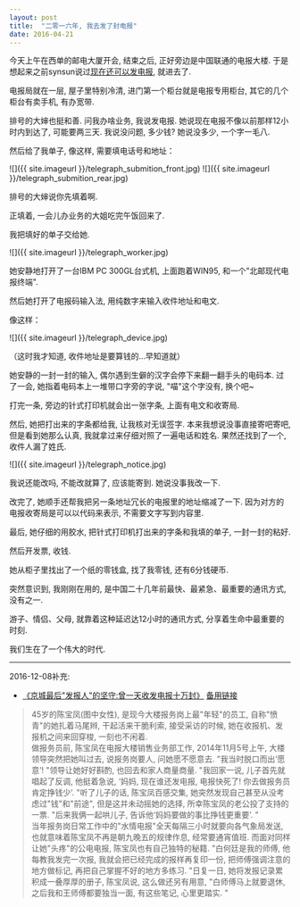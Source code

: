 ```yaml
---
layout: post
title:  "二零一六年, 我去发了封电报"
date: 2016-04-21
---
```


今天上午在西单的邮电大厦开会, 结束之后, 正好旁边是中国联通的电报大楼. 于是想起来之前synsun说过[现在还可以发电报](http://www.newsmth.net/nForum/article/Radio/46631?s=46631), 就进去了. 

电报局就在一层, 屋子里特别冷清, 进门第一个柜台就是电报专用柜台, 其它的几个柜台有卖手机, 有办宽带. 

排号的大婶也挺和善. 问我办啥业务, 我说发电报. 她说现在电报不像以前那样12小时内到达了, 可能要两三天. 我说没问题, 多少钱? 她说没多少, 一个字一毛八. 

然后给了我单子, 像这样, 需要填电话号和地址：

![]({{ site.imageurl }}/telegraph_submition_front.jpg)
![]({{ site.imageurl }}/telegraph_submition_rear.jpg)

排号的大婶说你先填着啊. 

正填着, 一会儿办业务的大姐吃完午饭回来了. 

我把填好的单子交给她. 

![]({{ site.imageurl }}/telegraph_worker.jpg)

她安静地打开了一台IBM PC 300GL台式机, 上面跑着WIN95, 和一个"北邮现代电报终端". 

然后她打开了电报码输入法, 用纯数字来输入收件地址和电文. 

像这样：

![]({{ site.imageurl }}/telegraph_device.jpg)

（这时我才知道, 收件地址是要算钱的...早知道就）

她安静的一封一封的输入, 偶尔遇到生僻的汉字会停下来翻一翻手头的电码本. 
过了一会, 她指着电码本上一堆带口字旁的字说, "喵"这个字没有, 换个吧~


打完一条, 旁边的针式打印机就会出一张字条, 上面有电文和收寄局. 

然后, 她把打出来的字条都给我, 让我核对无误签字. 本来我想说没事直接寄吧寄吧, 但是看到她那么认真, 我就拿过来仔细对照了一遍电话和姓名. 果然还找到了一个, 收件人漏了姓氏. 

![]({{ site.imageurl }}/telegraph_notice.jpg)

我说还能改吗, 不能改就算了, 应该能寄到. 她说没事我改一下. 

改完了, 她顺手还帮我把另一条地址冗长的电报里的地址缩减了一下. 因为对方的电报收寄局是可以以代码来表示, 不需要文字写到内容里. 

最后, 她仔细的用胶水, 把针式打印机打出来的字条和我填的单子, 一封一封的粘好. 

然后开发票, 收钱. 

她从柜子里找出了一个纸的零钱盒, 找了我零钱, 还有6分钱硬币. 



突然意识到, 我刚刚在用的, 是中国二十几年前最快、最紧急、最重要的通讯方式, 没有之一. 

游子、情侣、父母, 就靠着这种延迟达12小时的通讯方式, 分享着生命中最重要的时刻. 


我们生在了一个伟大的时代. 

---

2016-12-08补充:

 - [《京城最后"发报人"的坚守:曾一天收发电报十万封》](http://www.chinanews.com/sh/2016/12-08/8086897.shtml) [备用链接](http://www.guancha.cn/society/2016_12_08_383383.shtml)

>45岁的陈宝凤(图中女性), 是现今大楼报务岗上最"年轻"的员工, 自称"愤青"的她扎着马尾辫, 干起活来干脆利索, 接受采访的时候, 她在收报机、发报机之间来回穿梭, 一刻也不闲着.   
>做报务员前, 陈宝凤在电报大楼销售业务部工作, 2014年11月5号上午, 大楼领导突然把她叫过去, 说报务岗要人, 问她愿不愿意去. "我当时脱口而出‘愿意’! "领导让她好好斟酌, 也回去和家人商量商量. "我回家一说, 儿子首先就唱起了反调, 他挺着急说, ‘妈妈, 现在谁还发电报, 电报快死了! 你去做报务员肯定挣钱少’. "听了儿子的话, 陈宝凤百感交集, 她突然发现自己甚至从没考虑过"钱"和"前途", 但是这并未动摇她的选择, 所幸陈宝凤的老公投了支持的一票. "后来我俩一起哄儿子, 告诉他‘妈妈要做的事比挣钱更重要’. "  
>当年报务岗日常工作中的"水情电报"全天每隔三小时就要向各气象局发送, 也就意味着陈宝凤不再是朝九晚五的规律作息, 经常要通宵值班. 而面对同样让她"头疼"的公电电报, 陈宝凤也有自己独特的秘籍. "白何廷是我的师傅, 他每教我发完一次报, 我就会把已经完成的报样再复印一份, 把师傅强调注意的地方做标记, 再把自己掌握不好的地方多练习. "日复一日, 她将发报记录累积成一叠厚厚的册子, 陈宝凤说, 这么做还另有用意, "白师傅马上就要退休, 之后我和王师傅都要独当一面, 有这些笔记, 心里更踏实. "
